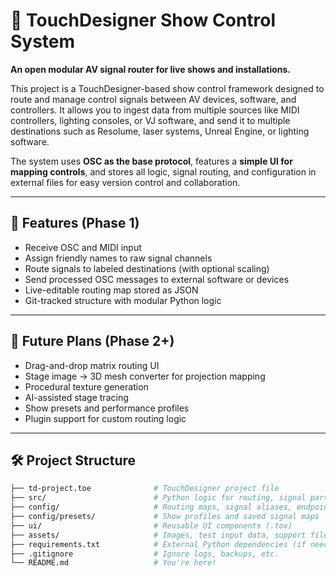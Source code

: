 # 📡 TouchDesigner Show Control System

**An open modular AV signal router for live shows and installations.**

This project is a TouchDesigner-based show control framework designed to route and manage control signals between AV devices, software, and controllers. It allows you to ingest data from multiple sources like MIDI controllers, lighting consoles, or VJ software, and send it to multiple destinations such as Resolume, laser systems, Unreal Engine, or lighting software.

The system uses **OSC as the base protocol**, features a **simple UI for mapping controls**, and stores all logic, signal routing, and configuration in external files for easy version control and collaboration.

---

## 🔧 Features (Phase 1)

- Receive OSC and MIDI input
- Assign friendly names to raw signal channels
- Route signals to labeled destinations (with optional scaling)
- Send processed OSC messages to external software or devices
- Live-editable routing map stored as JSON
- Git-tracked structure with modular Python logic

---

## 🎯 Future Plans (Phase 2+)

- Drag-and-drop matrix routing UI
- Stage image → 3D mesh converter for projection mapping
- Procedural texture generation
- AI-assisted stage tracing
- Show presets and performance profiles
- Plugin support for custom routing logic

---

## 🛠️ Project Structure

```bash
├── td-project.toe              # TouchDesigner project file
├── src/                        # Python logic for routing, signal parsing, UI
├── config/                     # Routing maps, signal aliases, endpoint configs
├── config/presets/             # Show profiles and saved signal maps
├── ui/                         # Reusable UI components (.tox)
├── assets/                     # Images, test input data, support files
├── requirements.txt            # External Python dependencies (if needed)
├── .gitignore                  # Ignore logs, backups, etc.
└── README.md                   # You're here!
```

<!-- Example configs live in `config/routing_map.json`, `config/input_aliases.json`, and `config/endpoints.json`. -->
